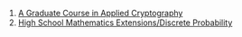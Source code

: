 1. [A Graduate Course in Applied Cryptography](https://toc.cryptobook.us/)
2. [High School Mathematics Extensions/Discrete Probability](https://en.wikibooks.org/wiki/High_School_Mathematics_Extensions/Discrete_Probability)

